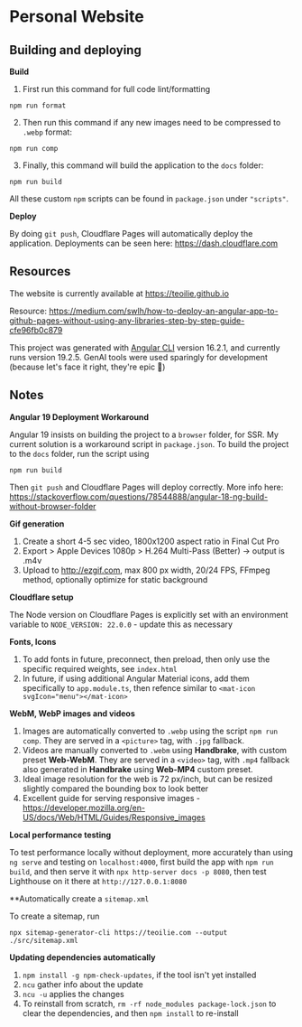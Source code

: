 # Personal Website

## Building and deploying

**Build**

1. First run this command for full code lint/formatting

```
npm run format
```

2. Then run this command if any new images need to be compressed to `.webp` format:

```
npm run comp
```

3. Finally, this command will build the application to the `docs` folder:

```
npm run build
```

All these custom `npm` scripts can be found in `package.json` under `"scripts"`.

**Deploy**

By doing `git push`, Cloudflare Pages will automatically deploy the application. Deployments can be seen here:
https://dash.cloudflare.com


## Resources

The website is currently available at https://teoilie.github.io

Resource: https://medium.com/swlh/how-to-deploy-an-angular-app-to-github-pages-without-using-any-libraries-step-by-step-guide-cfe96fb0c879

This project was generated with [Angular CLI](https://github.com/angular/angular-cli) version 16.2.1, and currently runs version 19.2.5. GenAI tools were used sparingly for development (because let's face it right, they're epic 🚀)


## Notes

**Angular 19 Deployment Workaround**

Angular 19 insists on building the project to a `browser` folder, for SSR. My current solution is a workaround script in `package.json`. To build the project to the `docs` folder, run the script using

```
npm run build
```

Then `git push` and Cloudflare Pages will deploy correctly. More info here: https://stackoverflow.com/questions/78544888/angular-18-ng-build-without-browser-folder

**Gif generation**

1. Create a short 4-5 sec video, 1800x1200 aspect ratio in Final Cut Pro
2. Export > Apple Devices 1080p > H.264 Multi-Pass (Better) -> output is .m4v
3. Upload to http://ezgif.com, max 800 px width, 20/24 FPS, FFmpeg method, optionally optimize for static background

**Cloudflare setup**

The Node version on Cloudflare Pages is explicitly set with an environment variable to `NODE_VERSION: 22.0.0` - update this as necessary

**Fonts, Icons**

1. To add fonts in future, preconnect, then preload, then only use the specific required weights, see `index.html`
2. In future, if using additional Angular Material icons, add them specifically to `app.module.ts`, then refence similar to `<mat-icon svgIcon="menu"></mat-icon>`

**WebM, WebP images and videos**

1. Images are automatically converted to `.webp` using the script `npm run comp`. They are served in a `<picture>` tag, with `.jpg` fallback.
2. Videos are manually converted to `.webm` using **Handbrake**, with custom preset **Web-WebM**. They are served in a `<video>` tag, with `.mp4` fallback also generated in **Handbrake** using **Web-MP4** custom preset.
3. Ideal image resolution for the web is 72 px/inch, but can be resized slightly compared the bounding box to look better
4. Excellent guide for serving responsive images - https://developer.mozilla.org/en-US/docs/Web/HTML/Guides/Responsive_images

**Local performance testing**

To test performance locally without deployment, more accurately than using `ng serve` and testing on `localhost:4000`, first build the app with `npm run build`, and then serve it with `npx http-server docs -p 8080`, then test Lighthouse on it there at `http://127.0.0.1:8080`

**Automatically create a `sitemap.xml`

To create a sitemap, run
```
npx sitemap-generator-cli https://teoilie.com --output ./src/sitemap.xml
```

**Updating dependencies automatically**

1. `npm install -g npm-check-updates`, if the tool isn't yet installed
2. `ncu` gather info about the update
3. `ncu -u` applies the changes
4. To reinstall from scratch, `rm -rf node_modules package-lock.json` to clear the dependencies, and then `npm install` to re-install


